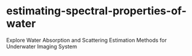 # estimating-spectral-properties-of-water
Explore Water Absorption and Scattering Estimation Methods for Underwater Imaging System 
